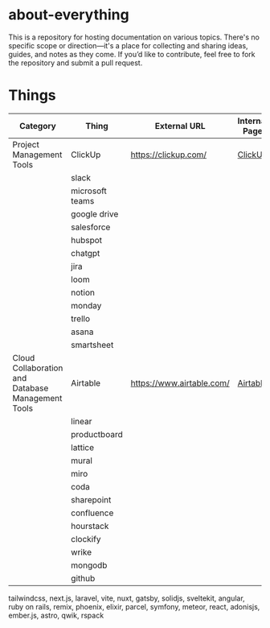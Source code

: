 # about-everything

This is a repository for hosting documentation on various topics. There's no specific scope or direction—it's a place for collecting and sharing ideas, guides, and notes as they come. If you’d like to contribute, feel free to fork the repository and submit a pull request.

# Things

| Category                                           | Thing           | External URL              | Internal Page |
| -------------------------------------------------- | --------------- | ------------------------- | ----------------------- |
| Project Management Tools                           | ClickUp         | https://clickup.com/      | [ClickUp](ClickUp.md)   |
|                                                    | slack           |                           |                         |
|                                                    | microsoft teams |                           |                         |
|                                                    | google drive    |                           |                         |
|                                                    | salesforce      |                           |                         |
|                                                    | hubspot         |                           |                         |
|                                                    | chatgpt         |                           |                         |
|                                                    | jira            |                           |                         |
|                                                    | loom            |                           |                         |
|                                                    | notion          |                           |                         |
|                                                    | monday          |                           |                         |
|                                                    | trello          |                           |                         |
|                                                    | asana           |                           |                         |
|                                                    | smartsheet      |                           |                         |
|  Cloud Collaboration and Database Management Tools | Airtable        | https://www.airtable.com/ | [Airtable](Airtable.md) |
|                                                    | linear          |                           |                         |
|                                                    | productboard    |                           |                         |
|                                                    | lattice         |                           |                         |
|                                                    | mural           |                           |                         |
|                                                    | miro            |                           |                         |
|                                                    | coda            |                           |                         |
|                                                    | sharepoint      |                           |                         |
|                                                    | confluence      |                           |                         |
|                                                    | hourstack       |                           |                         |
|                                                    | clockify        |                           |                         |
|                                                    | wrike           |                           |                         |
|                                                    | mongodb         |                           |                         |
|                                                    | github          |                           |                         |

tailwindcss, next.js, laravel, vite, nuxt,   gatsby, solidjs, sveltekit, angular, ruby on rails, remix, phoenix, elixir, parcel, symfony, meteor, react, adonisjs, ember.js, astro, qwik, rspack

